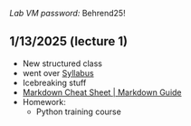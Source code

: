 _Lab VM password:_ Behrend25!
## 1/13/2025 (lecture 1)
- New structured class 
- went over [Syllabus](Game450-Syllabus.pdf)
- Icebreaking stuff 
- [Markdown Cheat Sheet | Markdown Guide](https://www.markdownguide.org/cheat-sheet/)
- Homework: 
	- Python training course 
